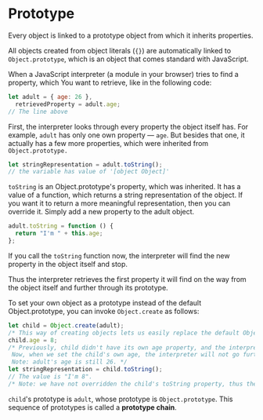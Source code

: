 # Prototype

Every object is linked to a prototype object from which it inherits properties.

All objects created from object literals (`{}`) are automatically linked to `Object.prototype`, which is an object that comes standard with JavaScript.

When a JavaScript interpreter (a module in your browser) tries to find a property, which You want to retrieve, like in the following code:

```javascript
let adult = { age: 26 },
  retrievedProperty = adult.age;
// The line above
```

First, the interpreter looks through every property the object itself has. For example, `adult` has only one own property — `age`. But besides that one, it actually has a few more properties, which were inherited from `Object.prototype.`

```javascript
let stringRepresentation = adult.toString();
// the variable has value of '[object Object]'
```

`toString` is an Object.prototype's property, which was inherited. It has a value of a function, which returns a string representation of the object. If you want it to return a more meaningful representation, then you can override it. Simply add a new property to the adult object.

```javascript
adult.toString = function () {
  return "I'm " + this.age;
};
```

If you call the `toString` function now, the interpreter will find the new property in the object itself and stop.

Thus the interpreter retrieves the first property it will find on the way from the object itself and further through its prototype.

To set your own object as a prototype instead of the default Object.prototype, you can invoke `Object.create` as follows:

```javascript
let child = Object.create(adult);
/* This way of creating objects lets us easily replace the default Object.prototype with the one we want. In this case, the child's prototype is the adult object. */
child.age = 8;
/* Previously, child didn't have its own age property, and the interpreter had to look further to the child's prototype to find it.
 Now, when we set the child's own age, the interpreter will not go further.
 Note: adult's age is still 26. */
let stringRepresentation = child.toString();
// The value is "I'm 8".
/* Note: we have not overridden the child's toString property, thus the adult's method will be invoked. If adult did not have toString property, then Object.prototype's toString method would be invoked, and we would get "[object Object]" instead of "I'm 8" */
```

`child`'s prototype is `adult`, whose prototype is `Object.prototype`. This sequence of prototypes is called a  **prototype chain**.
